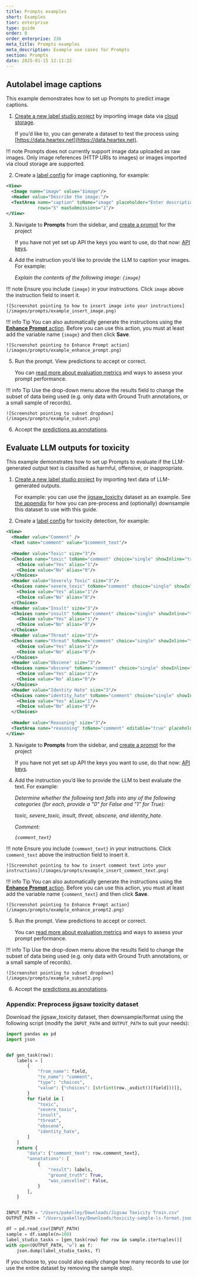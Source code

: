 ```yaml
---
title: Prompts examples
short: Examples
tier: enterprise
type: guide
order: 0
order_enterprise: 236
meta_title: Prompts examples
meta_description: Example use cases for Prompts
section: Prompts
date: 2025-01-15 12:11:22
---
```



## Autolabel image captions 

This example demonstrates how to set up Prompts to predict image captions.

1. [Create a new label studio project](setup_project) by importing image data via [cloud storage](storage). 

    If you’d like to, you can generate a dataset to test the process using [https://data.heartex.net](https://data.heartex.net).

!!! note
    Prompts does not currently support image data uploaded as raw images. Only image references (HTTP URIs to images) or images imported via cloud storage are supported. 

2. Create a [label config](setup) for image captioning, for example:

```xml
<View>
  <Image name="image" value="$image"/>
  <Header value="Describe the image:"/>
  <TextArea name="caption" toName="image" placeholder="Enter description here..."
            rows="5" maxSubmissions="1"/>
</View>
```
3. Navigate to **Prompts** from the sidebar, and [create a prompt](prompts_create) for the project

    If you have not yet set up API the keys you want to use, do that now: [API keys](prompts_create#Model-provider-API-keys). 

4. Add the instruction you’d like to provide the LLM to caption your images. For example:

    *Explain the contents of the following image: `{image}`*

!!! note
    Ensure you include `{image}` in your instructions. Click `image` above the instruction field to insert it. 

    ![Screenshot pointing to how to insert image into your instructions](/images/prompts/example_insert_image.png)

!!! info Tip
    You can also automatically generate the instructions using the [**Enhance Prompt** action](prompts_draft#Enhance-prompt). Before you can use this action, you must at least add the variable name `{image}` and then click **Save**. 

    ![Screenshot pointing to Enhance Prompt action](/images/prompts/example_enhance_prompt.png)

5. Run the prompt. View predictions to accept or correct.

    You can [read more about evaluation metrics](prompts_draft#Evaluation-results) and ways to assess your prompt performance. 

!!! info Tip
    Use the drop-down menu above the results field to change the subset of data being used (e.g. only data with Ground Truth annotations, or a small sample of records). 

    ![Screenshot pointing to subset dropdown](/images/prompts/example_subset.png)

6. Accept the [predictions as annotations](prompts_predictions#Create-annotations-from-predictions).


## Evaluate LLM outputs for toxicity

This example demonstrates how to set up Prompts to evaluate if the LLM-generated output text is classified as harmful, offensive, or inappropriate.

1. [Create a new label studio project](setup_project) by importing text data of LLM-generated outputs. 

    For example: you can use the [jigsaw_toxicity](https://huggingface.co/datasets/tasksource/jigsaw_toxicity) dataset as an example. See [the appendix](#Appendix-Generate-dataset) for how you can pre-process and (optionally) downsample this dataset to use with this guide.

2. Create a [label config](setup) for toxicity detection, for example:

```xml
<View>
  <Header value="Comment" />
  <Text name="comment" value="$comment_text"/>
  
  <Header value="Toxic" size="3"/>
  <Choices name="toxic" toName="comment" choice="single" showInline="true">
    <Choice value="Yes" alias="1"/>
    <Choice value="No" alias="0"/>
  </Choices>
  <Header value="Severely Toxic" size="3"/>
  <Choices name="severe_toxic" toName="comment" choice="single" showInline="true">
    <Choice value="Yes" alias="1"/>
    <Choice value="No" alias="0"/>
  </Choices>
  <Header value="Insult" size="3"/>
  <Choices name="insult" toName="comment" choice="single" showInline="true">
    <Choice value="Yes" alias="1"/>
    <Choice value="No" alias="0"/>
  </Choices>
  <Header value="Threat" size="3"/>
  <Choices name="threat" toName="comment" choice="single" showInline="true">
    <Choice value="Yes" alias="1"/>
    <Choice value="No" alias="0"/>
  </Choices>
  <Header value="Obscene" size="3"/>
  <Choices name="obscene" toName="comment" choice="single" showInline="true">
    <Choice value="Yes" alias="1"/>
    <Choice value="No" alias="0"/>
  </Choices>
  <Header value="Identity Hate" size="3"/>
  <Choices name="identity_hate" toName="comment" choice="single" showInline="true">
    <Choice value="Yes" alias="1"/>
    <Choice value="No" alias="0"/>
  </Choices>
  
  <Header value="Reasoning" size="3"/>
  <TextArea name="reasoning" toName="comment" editable="true" placeholder="Provide reasoning for your choices here..."/>
</View>
```

3. Navigate to **Prompts** from the sidebar, and [create a prompt](prompts_create) for the project

    If you have not yet set up API the keys you want to use, do that now: [API keys](prompts_create#Model-provider-API-keys). 

4. Add the instruction you’d like to provide the LLM to best evaluate the text. For example:

    *Determine whether the following text falls into any of the following categories (for each, provide a "0" for False and "1" for True):*
    
    *toxic, severe_toxic, insult, threat, obscene, and identity_hate.*

    *Comment:*

    *`{comment_text}`*


!!! note
    Ensure you include `{comment_text}` in your instructions. Click `comment_text` above the instruction field to insert it. 

    ![Screenshot pointing to how to insert comment text into your instructions](/images/prompts/example_insert_comment_text.png)

!!! info Tip
    You can also automatically generate the instructions using the [**Enhance Prompt** action](prompts_draft#Enhance-prompt). Before you can use this action, you must at least add the variable name `{comment_text}` and then click **Save**. 

    ![Screenshot pointing to Enhance Prompt action](/images/prompts/example_enhance_prompt2.png)

5. Run the prompt. View predictions to accept or correct.

    You can [read more about evaluation metrics](prompts_draft#Evaluation-results) and ways to assess your prompt performance. 

!!! info Tip
    Use the drop-down menu above the results field to change the subset of data being used (e.g. only data with Ground Truth annotations, or a small sample of records). 

    ![Screenshot pointing to subset dropdown](/images/prompts/example_subset2.png)

6. Accept the [predictions as annotations](prompts_predictions#Create-annotations-from-predictions). 

### Appendix: Preprocess jigsaw toxicity dataset

Download the jigsaw_toxicity dataset, then downsample/format using the following script (modify the `INPUT_PATH` and `OUTPUT_PATH` to suit your needs):

```python
import pandas as pd
import json


def gen_task(row):
    labels = [
        {
            "from_name": field,
            "to_name": "comment",
            "type": "choices",
            "value": {"choices": [str(int(row._asdict()[field]))]},
        }
        for field in [
            "toxic",
            "severe_toxic",
            "insult",
            "threat",
            "obscene",
            "identity_hate",
        ]
    ]
    return {
        "data": {"comment_text": row.comment_text},
        "annotations": [
            {
                "result": labels,
                "ground_truth": True,
                "was_cancelled": False,
            }
        ],
    }


INPUT_PATH = "/Users/pakelley/Downloads/Jigsaw Toxicity Train.csv"
OUTPUT_PATH = "/Users/pakelley/Downloads/toxicity-sample-ls-format.json"

df = pd.read_csv(INPUT_PATH)
sample = df.sample(n=100)
label_studio_tasks = [gen_task(row) for row in sample.itertuples()]
with open(OUTPUT_PATH, "w") as f:
    json.dump(label_studio_tasks, f)
```

If you choose to, you could also easily change how many records to use (or use the entire dataset by removing the sample step). 
